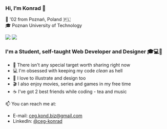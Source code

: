 ### Hi, I’m Konrad 👋
📌 '02 from Poznań, Poland 🇵🇱 \
🎓 Poznan University of Technology

<img src="https://github-readme-stats.vercel.app/api?username=xKond3i&show_icons=true&theme=github_dark_dimmed"/>
<img src="https://github-readme-stats.vercel.app/api/top-langs/?username=xKond3i&theme=github_dark_dimmed&layout=compact"/>

### I'm a Student, self-taught Web Developer and Designer 🎓💻🎨
- 📌 There isn't any special target worth sharing right now
- 💻 I'm obsessed with keeping my code *clean* as hell
- 🎨 I love to illustrate and design too
- 🎬 I also enjoy movies, series and games in my free time
- ☕ I've got 2 best friends while coding - tea and music

📫 You can reach me at:
- E-mail: [ceg.kond.biz@gmail.com](mailto:ceg.kond.biz@gmail.com)
- LinkedIn: [@ceg-konrad](https://www.linkedin.com/in/ceg-konrad/)
